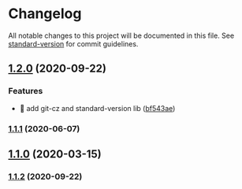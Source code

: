 # Changelog

All notable changes to this project will be documented in this file. See [standard-version](https://github.com/conventional-changelog/standard-version) for commit guidelines.

## [1.2.0](https://github.com/yeukfei02/weather-hk-bot/compare/v1.1.2...v1.2.0) (2020-09-22)


### Features

* 🎸 add git-cz and standard-version lib ([bf543ae](https://github.com/yeukfei02/weather-hk-bot/commit/bf543ae4762d739b1a97f59a5724a67012c09b22))

### [1.1.1](https://github.com/yeukfei02/weather-hk-bot/compare/v1.1.0...v1.1.1) (2020-06-07)

## [1.1.0](https://github.com/yeukfei02/weather-hk-bot/compare/v1.0.9...v1.1.0) (2020-03-15)

### [1.1.2](https://github.com/yeukfei02/weather-hk-bot/compare/v1.0.9...v1.1.2) (2020-09-22)
